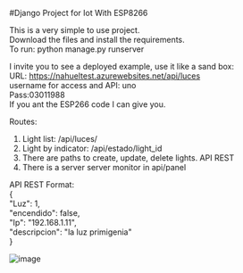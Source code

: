 #Django Project for Iot With ESP8266

This is a very simple to use project.<br/>
Download the files and install the requirements.<br/>
To run: python manage.py runserver <br/>

I invite you to see a deployed example, use it like a sand box:<br/>
URL: https://nahueltest.azurewebsites.net/api/luces<br/>
username for access and API: uno<br/>
Pass:03011988 <br/>
If you ant the ESP266 code I can give you.


Routes:<br/>
1) Light list: /api/luces/<br/>
2) Light by indicator: /api/estado/light_id <br/>
3) There are paths to create, update, delete lights. API REST <br/>
4) There is a server server monitor in api/panel<br/>

API REST Format:<br/>
          {<br/>
              "Luz": 1,<br/>
              "encendido": false,<br/>
              "Ip": "192.168.1.11",<br/>
              "descripcion": "la luz primigenia"<br/>
          }<br/>

![image](https://user-images.githubusercontent.com/37676359/195884113-39a825b7-a2f8-415e-b989-79b538f5e89b.png)
